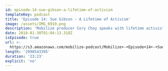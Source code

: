 ```yaml
---
id: episode-14-sue-gibson-a-lifetime-of-activism
templateKey: podcast
title: 'Episode 14: Sue Gibson - A Lifetime of Activism'
image: /assets/IMG_6919.png
description: 'Mobilize producer Cory Choy speaks with lifetime activist and volunteer Sue Gibson. After the shock of the 2016 election, Sue joined the Working Families Party’s Progressive Heroes project. She helped lead Text4Resistance teams in their efforts to turn out voters to elect numerous progressive candidates— many of whom have gone on to either win the primary or general election. These candidates include Latoya Cantrell, the first woman elected to serve as New Orleans’ mayor, Vernetta Alston, a progressive and queer woman of color who won her primary for city council in Durham, North Carolina, and Randall Woodfin, youngest ever elected mayor of Birmingham Alabama (among others).'
date: 2018-01-30T01:04:13.318Z
isEpisode: true
url: >-
  https://s3.amazonaws.com/mobilize-podcast/Mobilize+-+Episode+14+-+Sue+Gibson%3A+A+Lifetime+of+Activism.mp3
length: '2998543395'
duration: '23:23'
explicit: 'no'
---
```

